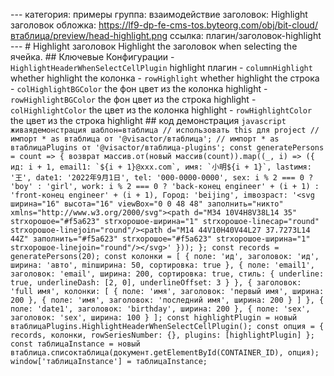 --- категория: примеры группа: взаимодействие заголовок: Highlight заголовок обложка: https://lf9-dp-fe-cms-tos.byteorg.com/obj/bit-cloud/втаблица/preview/head-highlight.png ссылка: плагин/заголовок-highlight --- # Highlight заголовок Highlight the заголовок when selecting the ячейка. ## Ключевые Конфигурации - `HighlightHeaderWhenSelectCellPlugin` highlight плагин - `columnHighlight` whether highlight the колонка - `rowHighlight` whether highlight the строка - `colHighlightBGColor` the фон цвет из the колонка highlight - `rowHighlightBGColor` the фон цвет из the строка highlight - `colHighlightColor` the цвет из the колонка highlight - `rowHighlightColor` the цвет из the строка highlight ## код демонстрация ```javascript живаядемонстрация шаблон=втаблица // использовать this для project // импорт * as втаблица от '@visactor/втаблица'; // импорт * as втаблицаPlugins от '@visactor/втаблица-plugins'; const generatePersons = count => { возврат массив.от(новый массив(count)).map((_, i) => ({ ид: i + 1, email1: `${i + 1}@xxx.com`, имя: `小明${i + 1}`, lastимя: '王', date1: '2022年9月1日', tel: '000-0000-0000', sex: i % 2 === 0 ? 'boy' : 'girl', work: i % 2 === 0 ? 'back-конец engineer' + (i + 1) : 'front-конец engineer' + (i + 1), Город: 'beijing', imвозраст: '<svg ширина="16" высота="16" viewBox="0 0 48 48" заполнить="никто" xmlns="http://www.w3.org/2000/svg"><path d="M34 10V4H8V38L14 35" strхорошоe="#f5a623" strхорошоe-ширина="1" strхорошоe-linecap="round" strхорошоe-linejoin="round"/><path d="M14 44V10H40V44L27 37.7273L14 44Z" заполнить="#f5a623" strхорошоe="#f5a623" strхорошоe-ширина="1" strхорошоe-linejoin="round"/></svg>' })); }; const records = generatePersons(20); const колонки = [ { поле: 'ид', заголовок: 'ид', ширина: 'авто', minширина: 50, сортировка: true }, { поле: 'email1', заголовок: 'email', ширина: 200, сортировка: true, стиль: { underline: true, underlineDash: [2, 0], underlineOffset: 3 } }, { заголовок: 'full имя', колонки: [ { поле: 'имя', заголовок: 'первый имя', ширина: 200 }, { поле: 'имя', заголовок: 'последний имя', ширина: 200 } ] }, { поле: 'date1', заголовок: 'birthday', ширина: 200 }, { поле: 'sex', заголовок: 'sex', ширина: 100 } ]; const highlightPlugin = новый втаблицаPlugins.HighlightHeaderWhenSelectCellPlugin(); const опция = { records, колонки, rowSeriesNumber: {}, plugins: [highlightPlugin] }; const таблицаInstance = новый втаблица.списоктаблица(документ.getElementById(CONTAINER_ID), опция); window['таблицаInstance'] = таблицаInstance; ``` 